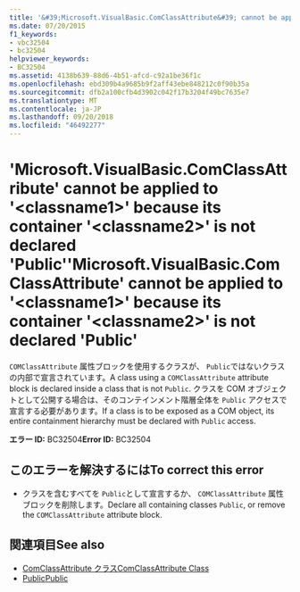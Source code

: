 ```yaml
---
title: '&#39;Microsoft.VisualBasic.ComClassAttribute&#39; cannot be applied to &#39;&lt;classname1&gt;&#39; because its container &#39;&lt;classname2&gt;&#39; is not declared &#39;Public&#39;'
ms.date: 07/20/2015
f1_keywords:
- vbc32504
- bc32504
helpviewer_keywords:
- BC32504
ms.assetid: 4138b639-88d6-4b51-afcd-c92a1be36f1c
ms.openlocfilehash: ebd309b4a9685b9f2aff43ebe848212c0f90b35a
ms.sourcegitcommit: dfb2a100cfb4d3902c042f17b3204f49bc7635e7
ms.translationtype: MT
ms.contentlocale: ja-JP
ms.lasthandoff: 09/20/2018
ms.locfileid: "46492277"
---
```

# <a name="39microsoftvisualbasiccomclassattribute39-cannot-be-applied-to-39ltclassname1gt39-because-its-container-39ltclassname2gt39-is-not-declared-39public39"></a><span data-ttu-id="10095-102">&#39;Microsoft.VisualBasic.ComClassAttribute&#39; cannot be applied to &#39;&lt;classname1&gt;&#39; because its container &#39;&lt;classname2&gt;&#39; is not declared &#39;Public&#39;</span><span class="sxs-lookup"><span data-stu-id="10095-102">&#39;Microsoft.VisualBasic.ComClassAttribute&#39; cannot be applied to &#39;&lt;classname1&gt;&#39; because its container &#39;&lt;classname2&gt;&#39; is not declared &#39;Public&#39;</span></span>
<span data-ttu-id="10095-103">`COMClassAttribute` 属性ブロックを使用するクラスが、 `Public`ではないクラスの内部で宣言されています。</span><span class="sxs-lookup"><span data-stu-id="10095-103">A class using a `COMClassAttribute` attribute block is declared inside a class that is not `Public`.</span></span> <span data-ttu-id="10095-104">クラスを COM オブジェクトとして公開する場合は、そのコンテインメント階層全体を `Public` アクセスで宣言する必要があります。</span><span class="sxs-lookup"><span data-stu-id="10095-104">If a class is to be exposed as a COM object, its entire containment hierarchy must be declared with `Public` access.</span></span>  
  
 <span data-ttu-id="10095-105">**エラー ID:** BC32504</span><span class="sxs-lookup"><span data-stu-id="10095-105">**Error ID:** BC32504</span></span>  
  
## <a name="to-correct-this-error"></a><span data-ttu-id="10095-106">このエラーを解決するには</span><span class="sxs-lookup"><span data-stu-id="10095-106">To correct this error</span></span>  
  
-   <span data-ttu-id="10095-107">クラスを含むすべてを `Public`として宣言するか、 `COMClassAttribute` 属性ブロックを削除します。</span><span class="sxs-lookup"><span data-stu-id="10095-107">Declare all containing classes `Public`, or remove the `COMClassAttribute` attribute block.</span></span>  
  
## <a name="see-also"></a><span data-ttu-id="10095-108">関連項目</span><span class="sxs-lookup"><span data-stu-id="10095-108">See also</span></span>

- [<span data-ttu-id="10095-109">ComClassAttribute クラス</span><span class="sxs-lookup"><span data-stu-id="10095-109">ComClassAttribute Class</span></span>](xref:Microsoft.VisualBasic.ComClassAttribute)  
- [<span data-ttu-id="10095-110">Public</span><span class="sxs-lookup"><span data-stu-id="10095-110">Public</span></span>](../../visual-basic/language-reference/modifiers/public.md)
